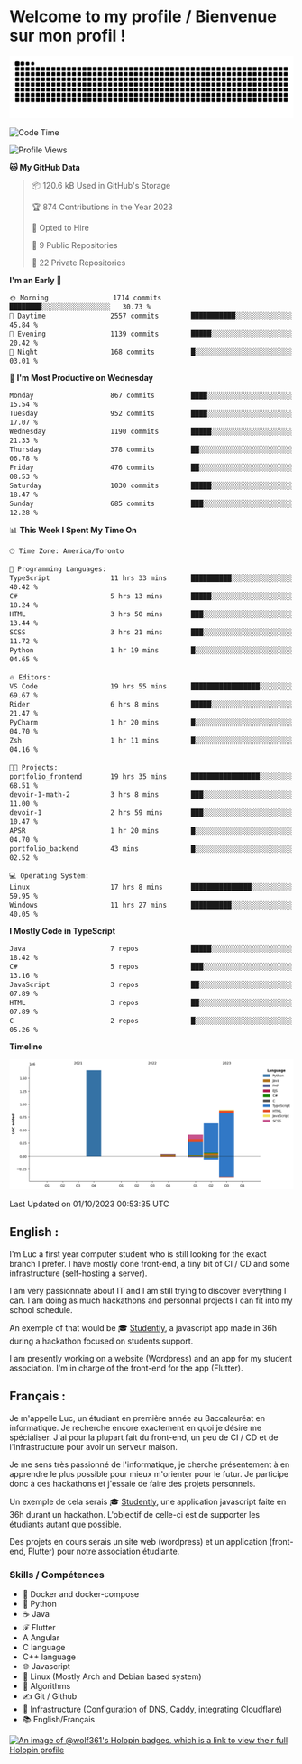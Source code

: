 # Welcome to my profile / Bienvenue sur mon profil !

![snake gif](https://github.com/wolf-361/wolf-361/blob/output/github-contribution-grid-snake.svg)

<!--START_SECTION:waka-->
![Code Time](http://img.shields.io/badge/Code%20Time-383%20hrs%2016%20mins-blue)

![Profile Views](http://img.shields.io/badge/Profile%20Views-0-blue)

**🐱 My GitHub Data** 

> 📦 120.6 kB Used in GitHub's Storage 
 > 
> 🏆 874 Contributions in the Year 2023
 > 
> 💼 Opted to Hire
 > 
> 📜 9 Public Repositories 
 > 
> 🔑 22 Private Repositories 
 > 
**I'm an Early 🐤** 

```text
🌞 Morning                1714 commits        ████████░░░░░░░░░░░░░░░░░   30.73 % 
🌆 Daytime                2557 commits        ███████████░░░░░░░░░░░░░░   45.84 % 
🌃 Evening                1139 commits        █████░░░░░░░░░░░░░░░░░░░░   20.42 % 
🌙 Night                  168 commits         █░░░░░░░░░░░░░░░░░░░░░░░░   03.01 % 
```
📅 **I'm Most Productive on Wednesday** 

```text
Monday                   867 commits         ████░░░░░░░░░░░░░░░░░░░░░   15.54 % 
Tuesday                  952 commits         ████░░░░░░░░░░░░░░░░░░░░░   17.07 % 
Wednesday                1190 commits        █████░░░░░░░░░░░░░░░░░░░░   21.33 % 
Thursday                 378 commits         ██░░░░░░░░░░░░░░░░░░░░░░░   06.78 % 
Friday                   476 commits         ██░░░░░░░░░░░░░░░░░░░░░░░   08.53 % 
Saturday                 1030 commits        █████░░░░░░░░░░░░░░░░░░░░   18.47 % 
Sunday                   685 commits         ███░░░░░░░░░░░░░░░░░░░░░░   12.28 % 
```


📊 **This Week I Spent My Time On** 

```text
🕑︎ Time Zone: America/Toronto

💬 Programming Languages: 
TypeScript               11 hrs 33 mins      ██████████░░░░░░░░░░░░░░░   40.42 % 
C#                       5 hrs 13 mins       █████░░░░░░░░░░░░░░░░░░░░   18.24 % 
HTML                     3 hrs 50 mins       ███░░░░░░░░░░░░░░░░░░░░░░   13.44 % 
SCSS                     3 hrs 21 mins       ███░░░░░░░░░░░░░░░░░░░░░░   11.72 % 
Python                   1 hr 19 mins        █░░░░░░░░░░░░░░░░░░░░░░░░   04.65 % 

🔥 Editors: 
VS Code                  19 hrs 55 mins      █████████████████░░░░░░░░   69.67 % 
Rider                    6 hrs 8 mins        █████░░░░░░░░░░░░░░░░░░░░   21.47 % 
PyCharm                  1 hr 20 mins        █░░░░░░░░░░░░░░░░░░░░░░░░   04.70 % 
Zsh                      1 hr 11 mins        █░░░░░░░░░░░░░░░░░░░░░░░░   04.16 % 

🐱‍💻 Projects: 
portfolio_frontend       19 hrs 35 mins      █████████████████░░░░░░░░   68.51 % 
devoir-1-math-2          3 hrs 8 mins        ███░░░░░░░░░░░░░░░░░░░░░░   11.00 % 
devoir-1                 2 hrs 59 mins       ███░░░░░░░░░░░░░░░░░░░░░░   10.47 % 
APSR                     1 hr 20 mins        █░░░░░░░░░░░░░░░░░░░░░░░░   04.70 % 
portfolio_backend        43 mins             █░░░░░░░░░░░░░░░░░░░░░░░░   02.52 % 

💻 Operating System: 
Linux                    17 hrs 8 mins       ███████████████░░░░░░░░░░   59.95 % 
Windows                  11 hrs 27 mins      ██████████░░░░░░░░░░░░░░░   40.05 % 
```

**I Mostly Code in TypeScript** 

```text
Java                     7 repos             █████░░░░░░░░░░░░░░░░░░░░   18.42 % 
C#                       5 repos             ███░░░░░░░░░░░░░░░░░░░░░░   13.16 % 
JavaScript               3 repos             ██░░░░░░░░░░░░░░░░░░░░░░░   07.89 % 
HTML                     3 repos             ██░░░░░░░░░░░░░░░░░░░░░░░   07.89 % 
C                        2 repos             █░░░░░░░░░░░░░░░░░░░░░░░░   05.26 % 
```



**Timeline**

![Lines of Code chart](https://raw.githubusercontent.com/wolf-361/wolf-361/main/assets/bar_graph.png)


 Last Updated on 01/10/2023 00:53:35 UTC
<!--END_SECTION:waka-->

## English : 

I'm Luc a first year computer student who is still looking for the exact branch I prefer. I have mostly done front-end, a tiny bit of CI / CD and some infrastructure (self-hosting a server).

I am very passionnate about IT and I am still trying to discover everything I can. I am doing as much hackathons and personnal projects I can fit into my school schedule.

An exemple of that would be 🎓 [Studently](https://github.com/wolf-361/Studently-CodeJam12), a javascript app made in 36h during a hackathon focused on students support.

I am presently working on a website (Wordpress) and an app for my student association. I'm in charge of the front-end for the app (Flutter).

## Français :

Je m'appelle Luc, un étudiant en première année au Baccalauréat en informatique. Je recherche encore exactement en quoi je désire me spécialiser. J'ai pour la plupart fait du front-end, un peu de CI / CD et de l'infrastructure pour avoir un serveur maison.

Je me sens très passionné de l'informatique, je cherche présentement à en apprendre le plus possible pour mieux m'orienter pour le futur. Je participe donc à des hackathons et j'essaie de faire des projets personnels.

Un exemple de cela serais 🎓 [Studently](https://github.com/wolf-361/Studently-CodeJam12), une application javascript faite en 36h durant un hackathon. L'objectif de celle-ci est de supporter les étudiants autant que possible.

Des projets en cours serais un site web (wordpress) et un application (front-end, Flutter) pour notre association étudiante.

###  Skills / Compétences

* 🐋 Docker and docker-compose
* 🐍 Python
* ☕ Java
* ℱ Flutter
* A Angular
* C language
* C++ language
* 🌐 Javascript
* 🐧 Linux (Mostly Arch and Debian based system)
* 🧩 Algorithms
* ✍️ Git / Github
* 📜 Infrastructure (Configuration of DNS, Caddy, integrating Cloudflare)
* 📚 English/Français

[![An image of @wolf361's Holopin badges, which is a link to view their full Holopin profile](https://holopin.me/wolf361)](https://holopin.io/@wolf361)


